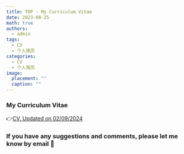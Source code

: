 ```yaml
---
title: TOP - My Curriculum Vitae
date: 2023-08-25
math: true
authors:
  - admin
tags:
  - CV
  - 个人简历
categories:
  - CV
  - 个人简历
image:
  placement: ""
  caption: ""
---
```

### My Curriculum Vitae

👉[CV, Updated on 02/09/2024](https://uofmacau-my.sharepoint.com/personal/mc35657_um_edu_mo/Documents/CV_Yu.pdf?CT=1725799012435&OR=ItemsView)

### If you have any suggestions and comments, please let me know by email 🙌
